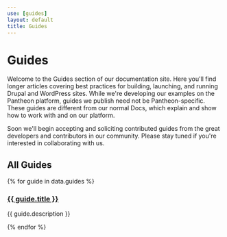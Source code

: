 ```yaml
---
use: [guides]
layout: default
title: Guides
---
```

<div class="container article">
  <div class="col-md-9">
  <h1> Guides</h1>
<p>Welcome to the Guides section of our documentation site. Here you'll find longer articles covering best practices for building, launching, and running Drupal and WordPress sites. While we're developing our examples on the Pantheon platform, guides we publish need not be Pantheon-specific. These guides are different from our normal Docs, which explain and show how to work with and on our platform.</p>
<p>Soon we'll begin accepting and soliciting contributed guides from the great developers and contributors in our community. Please stay tuned if you're interested in collaborating with us.</p>
    <h2>All Guides</h2>
  {% for guide in data.guides %}
        <article>
          <h3><a href="{{ guide.url }}">{{ guide.title }}</a></h3>
          <p> {{ guide.description }} </p>  
          </article>
    {% endfor %}
</div>
</div>
